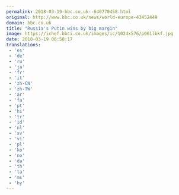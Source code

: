 ```yaml
---
permalink: 2018-03-19-bbc.co.uk--640770458.html
original: http://www.bbc.co.uk/news/world-europe-43452449
domain: bbc.co.uk
title: "Russia's Putin wins by big margin"
image: https://ichef.bbci.co.uk/images/ic/1024x576/p061lbkf.jpg
date: 2018-03-19 06:58:17
translations: 
 - 'es'
 - 'de'
 - 'ru'
 - 'ja'
 - 'fr'
 - 'it'
 - 'zh-CN'
 - 'zh-TW'
 - 'ar'
 - 'fa'
 - 'pt'
 - 'hi'
 - 'tr'
 - 'id'
 - 'nl'
 - 'sv'
 - 'vi'
 - 'pl'
 - 'ko'
 - 'no'
 - 'da'
 - 'th'
 - 'ta'
 - 'ms'
 - 'hy'
---
```


